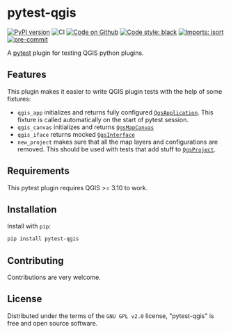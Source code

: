 # pytest-qgis
[![PyPI version](https://badge.fury.io/py/pytest-qgis.svg)](https://badge.fury.io/py/pytest-qgis)
![CI](https://github.com/GispoCoding/pytest-qgis/workflows/CI/badge.svg)
[![Code on Github](https://img.shields.io/badge/Code-GitHub-brightgreen)](https://github.com/GispoCoding/pytest-qgis)
[![Code style: black](https://img.shields.io/badge/code%20style-black-000000.svg)](https://github.com/psf/black)
[![Imports: isort](https://img.shields.io/badge/%20imports-isort-%231674b1?style=flat&labelColor=ef8336)](https://pycqa.github.io/isort/)
[![pre-commit](https://img.shields.io/badge/pre--commit-enabled-brightgreen?logo=pre-commit&logoColor=white)](https://github.com/pre-commit/pre-commit)


A [pytest](https://docs.pytest.org) plugin for testing QGIS python plugins.


## Features

This plugin makes it easier to write QGIS plugin tests with the help of some fixtures:

* `qgis_app` initializes and returns fully configured [`QgsApplication`](https://qgis.org/pyqgis/master/core/QgsApplication.html). This fixture is called
    automatically on the start of pytest session.
* `qgis_canvas` initializes and returns [`QgsMapCanvas`](https://qgis.org/pyqgis/master/gui/QgsMapCanvas.html)
* `qgis_iface` returns mocked [`QgsInterface`](https://qgis.org/pyqgis/master/gui/QgisInterface.html)
* `new_project` makes sure that all the map layers and configurations are removed. This should be used with tests that
    add stuff to [`QgsProject`](https://qgis.org/pyqgis/master/core/QgsProject.html).


## Requirements

This pytest plugin requires QGIS >= 3.10 to work.


## Installation

Install with `pip`:

```bash
pip install pytest-qgis
```


## Contributing

Contributions are very welcome.

## License

Distributed under the terms of the `GNU GPL v2.0` license, "pytest-qgis" is free and open source software.
